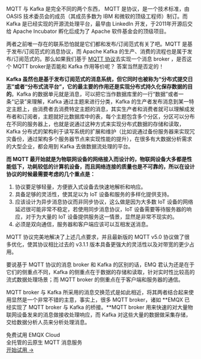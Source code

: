 MQTT 与 Kafka 是完全不同的两个东西， MQTT 是协议，是一个技术标准，由 OASIS 技术委员会的成员（其成员多数为 IBM 和微软的顶级工程师）制订。而 Kafka 是已经实现的开源流处理平台，最早由 LinkedIn 开发，于2011年开源后交给 Apache Incubator 孵化后成为了 Apache 软件基金会的顶级项目。

两者之前唯一存在的联系恐怕就是它们都和发布/订阅范式有关了吧。MQTT 是基于发布/订阅范式的消息协议，而 Apache Kafka 的生产、消费的流程也是属于发布/订阅范式的。那么如果我们基于 [MQTT 协议](https://www.emqx.com/zh/mqtt-guide)去实现一个消息 broker ，是否这个 MQTT broker是否能和 Kafka 作用等价呢？ 答案当然是否定的！

**Kafka 虽然也是基于发布订阅范式的消息系统，但它同时也被称为“分布式提交日志”或者“分布式流平台”，它的最主要的作用还是实现分布式持久化保存数据的目的**。Kafka 的数据单元就是消息，可以把它当作数据库里的一行“数据”或者一条“记录”来理解，Kafka 通过主题来进行分类，Kafka 的生产者发布消息到某一特定主题上，由消费者去消费特定主题的消息，其实生产者和消费者就可以理解成发布者和订阅者，主题就好比数据库中的表，每个主题包含多个分区，分区可以分布在不同的服务器上，也就是说通过这种方式来实现分布式数据的存储和读取， Kafka 分布式的架构利于读写系统的扩展和维护（比如说通过备份服务器来实现冗灾备份，通过架构多个服务器节点来实现性能的提升），在很多有大数据分析需求的大型企业，都会用到 Kafka 去做数据流处理的平台。

**而 MQTT 最开始就是为物联网设备的网络接入而设计的，物联网设备大多都是性能低下，功耗较低的计算机设备，而且网络连接的质量也是不可靠的，所以在设计协议的时候最需要考虑的几个重点是：**

1. 协议要足够轻量，方便嵌入式设备去快速地解析和响应。
2. 具备足够的灵活性，使其足以为 IoT 设备和服务的多样化提供支持。
3. 应该设计为异步消息协议而非同步协议，这么做是因为大多数 IoT 设备的网络延迟很可能非常不稳定，若使用同步消息协议，IoT 设备需要等待服务器的响应，对于为大量的 IoT 设备提供服务这一情景，显然是非常不现实的。
4. 必须是双向通信，服务器和客户端应该可以互相发送消息。

MQTT 协议完美地解决了上述几点要求，并且最新版的 MQTT v5.0 协议做了很多优化，使其协议相比过去的  v3.1.1  版本具备更强大的灵活性以及对带宽的更少占用。

要说基于 MQTT 协议的消息 broker 和 Kafka 的区别的话，EMQ 君认为还是在于它们的侧重点不同，Kafka 的侧重点在于数据的存储和读取，针对实时性比较高的流式数据处理场景；而 MQTT broker 的侧重点在于客户端和服务器的通信。




MQTT  broker 与 Kafka 所采用的消息交换范式是如此相近，将其两者结合起来使用显然是一个非常不错的主意，事实上，很多 MQTT broker，诸如 **EMQX 已经实现了 MQTT broker 与 Kafka 的桥接。**MQTT broker 用来快速的对大量物联网设备发来的消息做接收处理响应，而 Kafka 对这些大量的数据做采集存储，交给数据分析人员来分析处理消息。


<section class="promotion">
    <div>
        免费试用 EMQX Cloud
        <div class="is-size-14 is-text-normal has-text-weight-normal">全托管的云原生 MQTT 消息服务</div>
    </div>
    <a href="https://accounts-zh.emqx.com/signup?continue=https://cloud.emqx.com/console/deployments/0?oper=new" class="button is-gradient px-5">开始试用 →</a>
</section>
